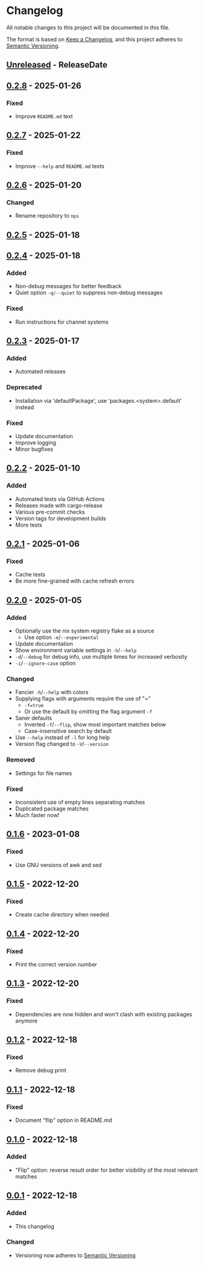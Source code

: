 # Changelog

All notable changes to this project will be documented in this file.

The format is based on [Keep a Changelog](https://keepachangelog.com/en/1.0.0/),
and this project adheres to [Semantic Versioning](https://semver.org/spec/v2.0.0.html).

<!-- next-header -->

## [Unreleased] - ReleaseDate

## [0.2.8] - 2025-01-26

### Fixed
- Improve `README.md` text

## [0.2.7] - 2025-01-22

### Fixed
- Improve `--help` and `README.md` texts

## [0.2.6] - 2025-01-20

### Changed
- Rename repository to `nps`

## [0.2.5] - 2025-01-18

## [0.2.4] - 2025-01-18

### Added
- Non-debug messages for better feedback
- Quiet option `-q/--quiet` to suppress non-debug messages

### Fixed
- Run instructions for channel systems

## [0.2.3] - 2025-01-17

### Added
- Automated releases

### Deprecated
- Installation via 'defaultPackage', use 'packages.\<system\>.default' instead

### Fixed
- Update documentation
- Improve logging
- Minor bugfixes

## [0.2.2] - 2025-01-10

### Added
- Automated tests via GitHub Actions
- Releases made with cargo-release
- Various pre-commit checks
- Version tags for development builds
- More tests

## [0.2.1] - 2025-01-06

### Fixed
- Cache tests
- Be more fine-grained with cache refresh errors

## [0.2.0] - 2025-01-05

### Added
- Optionally use the nix system registry flake as a source
  - Use option `-e`/`--experimental`
- Update documentation
- Show environment variable settings in `-h`/`--help`
- `-d`/`--debug` for debug info, use multiple times for increased verbosity
- `-i`/`--ignore-case` option

### Changed
- Fancier `-h`/`--help` with colors
- Supplying flags with arguments require the use of "="
  - `-f=true`
  - Or use the default by omitting the flag argument `-f`
- Saner defaults
  - Inverted `-f`/`--flip`, show most important matches below
  - Case-insensitive search by default
- Use `--help` instead of `-l` for long help
- Version flag changed to `-V`/`--version`

### Removed
- Settings for file names

### Fixed
- Inconsistent use of empty lines separating matches
- Duplicated package matches
- Much faster now!

## [0.1.6] - 2023-01-08

### Fixed
- Use GNU versions of awk and sed

## [0.1.5] - 2022-12-20

### Fixed
- Create cache directory when needed

## [0.1.4] - 2022-12-20

### Fixed
- Print the correct version number

## [0.1.3] - 2022-12-20

### Fixed
- Dependencies are now hidden and won't clash with existing packages anymore

## [0.1.2] - 2022-12-18

### Fixed
- Remove debug print

## [0.1.1] - 2022-12-18

### Fixed
- Document "flip" option in README.md

## [0.1.0] - 2022-12-18

### Added
- "Flip" option: reverse result order for better visibility of the most relevant matches

## [0.0.1] - 2022-12-18

### Added
- This changelog

### Changed

- Versioning now adheres to [Semantic Versioning](https://semver.org/spec/v2.0.0.html)

<!-- next-url -->
[Unreleased]: https://github.com/OleMussmann/nps/compare/v0.2.8...development
[0.2.8]: https://github.com/OleMussmann/nps/compare/v0.2.7...v0.2.8
[0.2.7]: https://github.com/OleMussmann/nps/compare/v0.2.6...v0.2.7
[0.2.6]: https://github.com/OleMussmann/nps/compare/v0.2.5...v0.2.6
[0.2.5]: https://github.com/OleMussmann/nps/compare/v0.2.4...v0.2.5
[0.2.4]: https://github.com/OleMussmann/nps/compare/v0.2.3...v0.2.4
[0.2.3]: https://github.com/OleMussmann/nps/compare/v0.2.2...v0.2.3
[0.2.2]: https://github.com/OleMussmann/nps/compare/v0.2.1...v0.2.2
[0.2.1]: https://github.com/OleMussmann/nps/compare/v0.2.0...v0.2.1
[0.2.0]: https://github.com/OleMussmann/nps/compare/v0.1.6...v0.2.0
[0.1.6]: https://github.com/OleMussmann/nps/compare/v0.1.5...v0.1.6
[0.1.5]: https://github.com/OleMussmann/nps/compare/v0.1.4...v0.1.5
[0.1.4]: https://github.com/OleMussmann/nps/compare/v0.1.3...v0.1.4
[0.1.3]: https://github.com/OleMussmann/nps/compare/v0.1.2...v0.1.3
[0.1.2]: https://github.com/OleMussmann/nps/compare/v0.1.1...v0.1.2
[0.1.1]: https://github.com/OleMussmann/nps/compare/v0.1.0...v0.1.1
[0.1.0]: https://github.com/OleMussmann/nps/compare/v0.0.1...v0.1.0
[0.0.1]: https://github.com/OleMussmann/nps/releases/tag/v0.0.1
